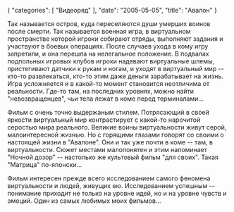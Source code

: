 {
   "categories": [
      "Видеоряд"
   ],
   "date": "2005-05-05",
   "title": "Авалон"
}

Так называется остров, куда переселяются души умерших воинов после смерти. Так называется военная игра, в виртуальном пространстве которой игроки собирают отряды, выполняют задания и участвуют в боевых операциях. После случаев ухода в кому игру запретили, и она перешла на нелегальное положение. В подвалах подпольных игровых клубов игроки надевают виртуальные шлемы, пристегивают датчики к рукам и ногам, и уходят в виртуальный мир -- кто-то развлекаться, кто-то этим даже деньги зарабатывает на жизнь. Игра усложняется и в какой-то момент становится неотличима от реальности. Где-то там, на последних уровнях, можно найти "невозвращенцев", чьи тела лежат в коме перед терминалами...

Фильм с очень точно выдержаным стилем. Потрясающий в своей яркости виртуальный мир контрастирует с какой-то нарочитой серостью мира реального. Великие воины виртуальности живут серой, малоинтересной жизнью. Но с горящими глазами говорят со своими о настоящей жизни в "Авалоне". Они и так уже почти в коме -- там, в виртуальности. Сюжет местами малопонятен и этим напоминает "Ночной дозор" -- настолько же культовый фильм "для своих". Такая "Матрица" по-японски...

Фильм интересен прежде всего исследованием самого феномена виртуальности и людей, живущих ею. Исследованием успешным -- понимание приходит не только на уровне идей, но и на уровне чувств и эмоций. Один из самых любимых моих фильмов...
